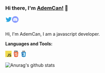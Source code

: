 ### Hi there, I'm [AdemCan!](https://ademcan.gitbook.io) 👋

<a href="https://twitter.com/Can0Bey">
  <img align="left" alt="AdemCan | Twitter" width="21px" src="https://raw.githubusercontent.com/AdemCan0BEY/AdemCan0BEY/master/assets/twitter.svg" />
</a>
<a href="https://discord.gg/xqN8cX4">
  <img align="left" alt="AdemCan Discord" width="21px" src="https://raw.githubusercontent.com/AdemCan0BEY/AdemCan0BEY/master/assets/discord-round.svg" />
</a>

<br />
<br />

Hi, I'm AdemCan, I am a javascript developer.

**Languages and Tools:**  

<code><img height="20" src="https://raw.githubusercontent.com/github/explore/80688e429a7d4ef2fca1e82350fe8e3517d3494d/topics/javascript/javascript.png"></code>
<code><img height="20" src="https://raw.githubusercontent.com/github/explore/80688e429a7d4ef2fca1e82350fe8e3517d3494d/topics/html/html.png"></code>
<code><img height="20" src="https://raw.githubusercontent.com/github/explore/80688e429a7d4ef2fca1e82350fe8e3517d3494d/topics/css/css.png"></code> 

<!--- 
  if you have forked this to use on your profile, 
  Change the `github-readme-stats.AdemCan0BEY.vercel.app` to `github-readme-stats.vercel.app` 
--->

<!-- Change the `github-readme-stats.AdemCan0BEY.vercel.app` to `github-readme-stats.vercel.app`  -->

![Anurag's github stats](https://github-readme-stats.vercel.app/api?username=AdemCan0BEY&show_icons=true&theme=radical)

